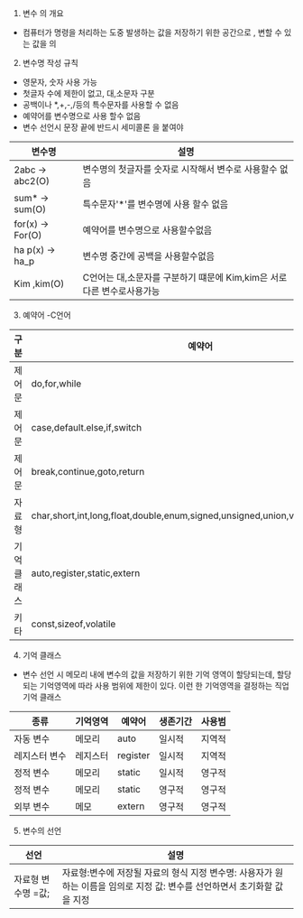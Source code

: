 1) 변수 의 개요
 - 컴퓨터가 명령을 처리하는 도중 발생하는 값을 저장하기 위한 공간으로 , 변할 수 있는 값을 의
2) 변수명 작성 규칙
- 영문자, 숫자 사용 가능 
- 첫글자 수에 제한이 없고, 대,소문자 구분
- 공백이나 *,+,-,/등의 특수문자를 사용할 수 없음
- 예약어를 변수명으로 사용 할수 없음
- 변수 선언시 문장 끝에 반드시 세미콜론 을 붙여야

| 변수명              | 설명                                          |
| ---------------- | ------------------------------------------- |
| 2abc -> abc2(O)  | 변수명의 첫글자를 숫자로 시작해서 변수로 사용할수 없음              |
| sum* -> sum(O)   | 특수문자'*'를 변수명에 사용 할수 없음                      |
| for(x) -> For(O) | 예약어를 변수명으로 사용할수없음                           |
| ha p(x) -> ha_p  | 변수명 중간에 공백을 사용할수없음                          |
| Kim ,kim(O)      | C언어는 대,소문자를 구분하기 떄문에 Kim,kim은 서로 다른 변수로사용가능 |

3) 예약어 -C언어

| 구분     | 예약어                                                                             |
| ------ | ------------------------------------------------------------------------------- |
| 제어문    | do,for,while                                                                    |
| 제어문    | case,default.else,if,switch                                                     |
| 제어문    | break,continue,goto,return                                                      |
| 자료형    | char,short,int,long,float,double,enum,signed,unsigned,union,void,struct,typedef |
| 기억 클래스 | auto,register,static,extern                                                     |
| 키타     | const,sizeof,volatile                                                           |
4) 기억 클래스
 - 변수 선언 시 메모리 내에 변수의 값을 저장하기 위한 기억 영역이 할당되는데, 할당되는  기억영역에 따라 사용 범위에 제한이 있다. 이런 한 기억영역을  결정하는  직업 기억 클래스
 

| 종류      | 기억영역 | 예약어      | 생존기간 | 사용범 |
| ------- | ---- | -------- | ---- | --- |
| 자동 변수   | 메모리  | auto     | 일시적  | 지역적 |
| 레지스터 변수 | 레지스터 | register | 일시적  | 지역적 |
| 정적 변수   | 메모리  | static   | 일시적  | 영구적 |
| 정적 변수   | 메모리  | static   | 영구적  | 영구적 |
| 외부 변수   | 메모   | extern   | 영구적  | 영구적 |
5) 변수의 선언

| 선언          | 설명                                                                     |
| ----------- | ---------------------------------------------------------------------- |
| 자료형 변수명 =값; | 자료형:변수에 저장될 자료의 형식 지정 변수명: 사용자가 원하는 이름을 임의로 지정 값: 변수를 선언하면서 초기화할 값을 지정 |


